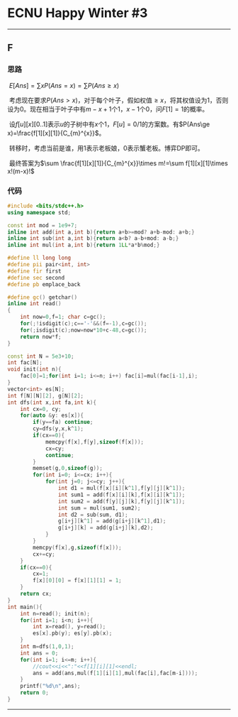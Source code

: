 # ECNU Happy Winter #3

---

## F

### 思路

​	$E[Ans] = \sum xP(Ans=x)=\sum P(Ans\ge x)$

​	考虑现在要求$P(Ans>x)$，对于每个叶子，假如权值$\ge x$，将其权值设为$1$，否则设为0。现在相当于叶子中有$m-x+1$个1，$x-1$个0，问$F[1]=1$的概率。

​	设$f[u][x][0..1]$表示$u$的子树中有$x$个1，$F[u]=0/1$的方案数。有$P(Ans\ge x)=\frac{f[1][x][1]}{C_{m}^{x}}$。

​	转移时，考虑当前是谁，用1表示老板娘，0表示蟹老板。博弈DP即可。

​	最终答案为$\sum \frac{f[1][x][1]}{C_{m}^{x}}\times m!=\sum f[1][x][1]\times x!(m-x)!$

### 代码

```c++
#include <bits/stdc++.h>
using namespace std;

const int mod = 1e9+7;
inline int add(int a,int b){return a+b>=mod? a+b-mod: a+b;}
inline int sub(int a,int b){return a<b? a-b+mod: a-b;}
inline int mul(int a,int b){return 1LL*a*b%mod;}

#define ll long long
#define pii pair<int, int>
#define fir first
#define sec second
#define pb emplace_back

#define gc() getchar()
inline int read()
{
    int now=0,f=1; char c=gc();
    for(;!isdigit(c);c=='-'&&(f=-1),c=gc());
    for(;isdigit(c);now=now*10+c-48,c=gc());
    return now*f;
}

const int N = 5e3+10;
int fac[N];
void init(int n){
    fac[0]=1;for(int i=1; i<=n; i++) fac[i]=mul(fac[i-1],i);
}
vector<int> es[N];
int f[N][N][2], g[N][2];
int dfs(int x,int fa,int k){
    int cx=0, cy;
    for(auto &y: es[x]){
        if(y==fa) continue;
        cy=dfs(y,x,k^1);
        if(cx==0){
            memcpy(f[x],f[y],sizeof(f[x]));
            cx=cy;
            continue;
        }
        memset(g,0,sizeof(g));
        for(int i=0; i<=cx; i++){
            for(int j=0; j<=cy; j++){
                int d1 = mul(f[x][i][k^1],f[y][j][k^1]);
                int sum1 = add(f[x][i][k],f[x][i][k^1]);
                int sum2 = add(f[y][j][k],f[y][j][k^1]);
                int sum = mul(sum1, sum2);
                int d2 = sub(sum, d1);
                g[i+j][k^1] = add(g[i+j][k^1],d1);
                g[i+j][k] = add(g[i+j][k],d2);
            }
        }
        memcpy(f[x],g,sizeof(f[x]));
        cx+=cy;
    }
    if(cx==0){
        cx=1;
        f[x][0][0] = f[x][1][1] = 1;
    }
    return cx;
}
int main(){
    int n=read(); init(n);
    for(int i=1; i<n; i++){
        int x=read(), y=read();
        es[x].pb(y); es[y].pb(x);
    }
    int m=dfs(1,0,1);
    int ans = 0;
    for(int i=1; i<=m; i++){
        //cout<<i<<":"<<f[1][i][1]<<endl;
        ans = add(ans,mul(f[1][i][1],mul(fac[i],fac[m-i])));
    }
    printf("%d\n",ans);
    return 0;
}
```

---



